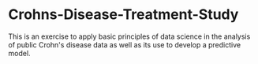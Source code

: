 # Crohns-Disease-Treatment-Study
This is an exercise to apply basic principles of data science in the analysis of public Crohn's disease data as well as its use to develop a predictive model.
